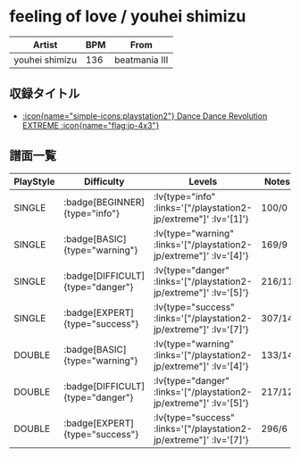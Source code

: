 # feeling of love / youhei shimizu

|Artist|BPM|From|
|------|---|----|
|youhei shimizu|136|beatmania III|

## 収録タイトル

- [ :icon{name="simple-icons:playstation2"} Dance Dance Revolution EXTREME :icon{name="flag:jp-4x3"} ](/playstation2-jp/extreme)

## 譜面一覧

|PlayStyle|Difficulty|Levels|Notes|Movie|
|---------|----------|------|-----|-----|
|SINGLE| :badge[BEGINNER]{type="info"} | :lv{type="info" :links='["/playstation2-jp/extreme"]' :lv='[1]'} |100/0||
|SINGLE| :badge[BASIC]{type="warning"} | :lv{type="warning" :links='["/playstation2-jp/extreme"]' :lv='[4]'} |169/9||
|SINGLE| :badge[DIFFICULT]{type="danger"} | :lv{type="danger" :links='["/playstation2-jp/extreme"]' :lv='[5]'} |216/11||
|SINGLE| :badge[EXPERT]{type="success"} | :lv{type="success" :links='["/playstation2-jp/extreme"]' :lv='[7]'} |307/14||
|DOUBLE| :badge[BASIC]{type="warning"} | :lv{type="warning" :links='["/playstation2-jp/extreme"]' :lv='[4]'} |133/14||
|DOUBLE| :badge[DIFFICULT]{type="danger"} | :lv{type="danger" :links='["/playstation2-jp/extreme"]' :lv='[5]'} |217/12||
|DOUBLE| :badge[EXPERT]{type="success"} | :lv{type="success" :links='["/playstation2-jp/extreme"]' :lv='[7]'} |296/6||

